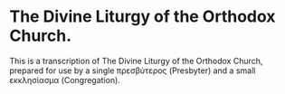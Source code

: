 # The Divine Liturgy of the Orthodox Church.

This is a transcription of The Divine Liturgy of the Orthodox Church, prepared for use by a single πρεσβύτερος (Presbyter) and a small εκκλησίασμα (Congregation).
